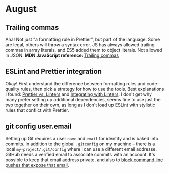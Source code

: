 # August

## Trailing commas

Aha! Not just "a formatting rule in Prettier", but part of the language. Some are legal, others will throw a syntax error. JS has always allowed trailing commas in array literals, and ES5 added them to object literals. Not allowed in JSON. **MDN JavaScript reference:** [Trailing commas](https://developer.mozilla.org/en-US/docs/Web/JavaScript/Reference/Trailing_commas)

## ESLint and Prettier integration

Okay! First understand the difference between formatting rules and code-quality rules, then pick a strategy for how to use the tools. Best explanations I found: [Prettier vs. Linters](https://prettier.io/docs/en/comparison.html) and [Integrating with Linters](https://prettier.io/docs/en/integrating-with-linters.html). I don't get why many prefer setting up additional dependencies, seems fine to use just the two together on their own, as long as I don't load up ESLint with stylistic rules that conflict with Prettier.

## git config user.email

Setting up Git requires a user `name` and `email` for identity and is baked into commits. In addition to the global `.gitconfig` on my machine – there is a local `my-project/.git/config` where I can use a different email addresse. GitHub needs a verified email to associate commits with an account. It's possible to keep that email address private, and also to [block command line pushes that expose that email](https://docs.github.com/en/github/setting-up-and-managing-your-github-user-account/blocking-command-line-pushes-that-expose-your-personal-email-address).

